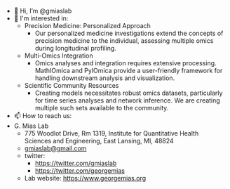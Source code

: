 - 👋 Hi, I’m @gmiaslab
- 👀 I'm interested in:
    - Precision Medicine: Personalized Approach
         - Our personalized medicine investigations extend the concepts of precision medicine to the individual, assessing multiple omics during longitudinal profiling.
    - Multi-Omics Integration
        - Omics analyses and integration requires extensive processing. MathIOmica and PyIOmica provide a user-friendly framework for handling downstream analysis and visualization.
    - Scientific Community Resources
        - Creating models necessitates robust omics datasets, particularly for time series analyses and network inference. We are creating multiple such sets available to the community.
- 📫 How to reach us:
-  G. Mias Lab
   - 775 Woodlot Drive, Rm 1319, Institute for Quantitative Health Sciences and Engineering, East Lansing, MI, 48824
   - gmiaslab@gmail.com
   - twitter:
       - https://twitter.com/gmiaslab
       - https://twitter.com/georgemias 
   - Lab website: https://www.georgemias.org

<!---
gmiaslab/gmiaslab is a ✨ special ✨ repository because its `README.md` (this file) appears on your GitHub profile.
You can click the Preview link to take a look at your changes.
--->
